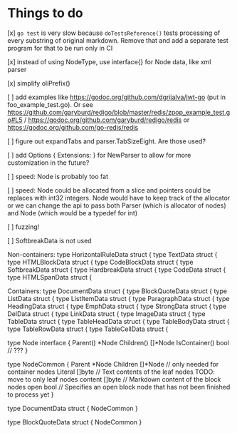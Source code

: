 # Things to do

[x] `go test` is very slow because `doTestsReference()` tests processing of every substring of original markdown. Remove that and add a separate test program for that to be run only in CI

[x] instead of using NodeType, use interface{} for Node data, like xml parser

[x] simplify oliPrefix()

[ ] add examples like https://godoc.org/github.com/dgrijalva/jwt-go (put in foo_example_test.go). Or see https://github.com/garyburd/redigo/blob/master/redis/zpop_example_test.go#L5 / https://godoc.org/github.com/garyburd/redigo/redis or https://godoc.org/github.com/go-redis/redis

[ ] figure out expandTabs and parser.TabSizeEight. Are those used?

[ ] add Options { Extensions: } for NewParser to allow for more customization in the future?

[ ] speed: Node is probably too fat

[ ] speed: Node could be allocated from a slice and pointers could be replaces with int32 integers. Node would have to keep track of the allocator or we can change the api to pass both Parser (which is allocator of nodes) and Node (which would be a typedef for int)

[ ] fuzzing!

[ ] SoftbreakData is not used

Non-containers:
type HorizontalRuleData struct {
type TextData struct {
type HTMLBlockData struct {
type CodeBlockData struct {
type SoftbreakData struct {
type HardbreakData struct {
type CodeData struct {
type HTMLSpanData struct {

Containers:
type DocumentData struct {
type BlockQuoteData struct {
type ListData struct {
type ListItemData struct {
type ParagraphData struct {
type HeadingData struct {
type EmphData struct {
type StrongData struct {
type DelData struct {
type LinkData struct {
type ImageData struct {
type TableData struct {
type TableHeadData struct {
type TableBodyData struct {
type TableRowData struct {
type TableCellData struct {

type Node interface {
    Parent() *Node
    Children() []*Node
    IsContainer() bool // ???
}

type NodeCommon {
    Parent *Node
    Children []*Node // only needed for container nodes
	Literal []byte // Text contents of the leaf nodes TODO: move to only leaf nodes
    content []byte // Markdown content of the block nodes
	open    bool   // Specifies an open block node that has not been finished to process yet
}

type DocumentData struct {
    NodeCommon
}

type BlockQuoteData struct {
    NodeCommon
}
